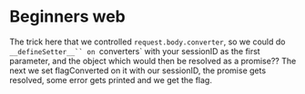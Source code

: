 # Beginners web

The trick here that we controlled `request.body.converter`, so we could do `__defineSetter__`` on `converters` with your sessionID as the first parameter, and the object which would then be resolved as a promise?? The next we set flagConverted on it with our sessionID, the promise gets resolved, some error gets printed and we get the flag. 
